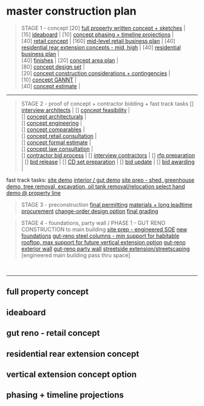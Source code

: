 # master construction plan

> STAGE 1 - concept
[20]  [full property written concept + sketches](#concept)  |  
[15]  [ideaboard](#ideaboard)  |
[10]  [concept phasing + timeline projections](#timeline)  |  
[40]  [retail concept](#retail)  |
[160]  [mid-level retail business plan](#retail)  |
[40]  [residential rear extension concepts - mid, high](#apts) | 
[40]  [residential business plan](#apts) |  
[40]  [finishes](#finishes)  |
[20]  [concept area plan](#areas)  |  
[80]  [concept design set](#design)  |  
[20]  [concept construction considerations + contingencies](#contingencies)  |  
[10]  [concept GANNT](#gannt)  |  
[40]  [concept estimate](#estimate)  | 
------


> STAGE 2 - proof of concept + contractor bidding + fast track tasks
[]  [interview architects](#architects)  |
[]  [concept feasibility](#feasibility)  |  
[]      [concept architecturals](#arch)  |  
[]      [concept engineering](#engineering)  |  
[]      [concept comparables](#comps)  |  
[]      [concept retail consultation](#consult)  |  
[]      [concept formal estimate](#concept-estimate)  |  
[]      [concept law consultation](#law)  |  
[]  [contractor bid process](#bidding)    |
[]      [interview contractors](#contractors)   |
[]      [rfp preparation](#rfp)   |
[]      [bid release](#bid)   |
[]  [CD set preparation](#cd)   |
[]      [bid update](#rebid)    |
[]      [bid awarding](#rebid)    |

fast track tasks:
[site demo]()
[interior / gut demo]()
[site prep - shed, greenhouse demo, tree removal, excavation, oil tank removal/relocation ]()
[select hand demo @ property line]()

> STAGE 3 - preconstruction
[final permitting]()
[materials + long leadtime procurement]()
[change-order design option]()
[final grading]()

> STAGE 4 - foundations, party wall / PHASE 1 - GUT RENO CONSTRUCTION to main building
[site prep - engineered SOE]()
[new foundations]()
[gut-reno steel columns - min support for habitable rooftop, max support for future vertical extension option]()
[gut-reno exterior wall]()
[gut-reno party wall]()
[streetside extension/streetscaping]()
[engineered main building pass thru space]





<br>
<hr>


<h2 id="concept">

  ## full property concept
</h2>

<h2 id="ideaboard">

  ## ideaboard
</h2>

<h2 id="retail">

  ## gut reno - retail concept
</h2>

<h2 id="apts">

  ## residential rear extension concept
</h2>

<h2 id="vertical">

  ## vertical extension concept option
</h2>

<h2 id="phases">

  ## phasing + timeline projections
</h2>

## 